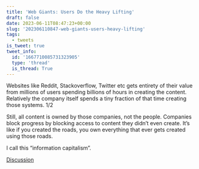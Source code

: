 ```yaml
---
title: 'Web Giants: Users Do the Heavy Lifting'
draft: false
date: 2023-06-11T08:47:23+00:00
slug: '202306110847-web-giants-users-heavy-lifting'
tags:
  - tweets
is_tweet: true
tweet_info:
  id: '1667710085731323905'
  type: 'thread'
  is_thread: True
---
```




Websites like Reddit, Stackoverflow, Twitter etc gets entirety of their value from millions of users spending billions of hours in creating the content. Relatively the company itself spends a tiny fraction of that time creating those systems. 1/2

Still, all content is owned by those companies, not the people. Companies block progress by blocking access to content they didn’t even create. It’s like if you created the roads, you own everything that ever gets created using those roads. 

I call this “information capitalism”.

[Discussion](https://x.com/sytelus/status/1667710085731323905)
